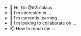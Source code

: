 - 👋 Hi, I’m @9251alauy
- 👀 I’m interested in ...
- 🌱 I’m currently learning ...
- 💞️ I’m looking to collaborate on ...
- 📫 How to reach me ...

<!---
9251alauy/9251alauy is a ✨ special ✨ repository because its `README.md` (this file) appears on your GitHub profile.
You can click the Preview link to take a look at your changes.
--->
